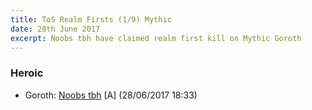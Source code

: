 ```yaml
---
title: ToS Realm Firsts (1/9) Mythic
date: 28th June 2017
excerpt: Noobs tbh have claimed realm first kill on Mythic Goroth
---
```


### Heroic

 - Goroth: [Noobs tbh](https://www.wowprogress.com/guild/eu/magtheridon/Noobs+tbh) [A] (28/06/2017 18:33)
